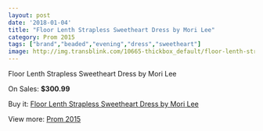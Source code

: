 ```yaml
---
layout: post
date: '2018-01-04'
title: "Floor Lenth Strapless Sweetheart Dress by Mori Lee"
category: Prom 2015
tags: ["brand","beaded","evening","dress","sweetheart"]
image: http://img.transblink.com/10665-thickbox_default/floor-lenth-strapless-sweetheart-dress-by-mori-lee.jpg
---
```

Floor Lenth Strapless Sweetheart Dress by Mori Lee

On Sales: **$300.99**
<a href="https://www.transblink.com/en/prom-2015/3467-floor-lenth-strapless-sweetheart-dress-by-mori-lee.html"><amp-img layout="responsive" width="600" height="600" src="//img.transblink.com/10665-thickbox_default/floor-lenth-strapless-sweetheart-dress-by-mori-lee.jpg" alt="Floor Lenth Strapless Sweetheart Dress by Mori Lee 0" /></a>
<a href="https://www.transblink.com/en/prom-2015/3467-floor-lenth-strapless-sweetheart-dress-by-mori-lee.html"><amp-img layout="responsive" width="600" height="600" src="//img.transblink.com/10668-thickbox_default/floor-lenth-strapless-sweetheart-dress-by-mori-lee.jpg" alt="Floor Lenth Strapless Sweetheart Dress by Mori Lee 1" /></a>
<a href="https://www.transblink.com/en/prom-2015/3467-floor-lenth-strapless-sweetheart-dress-by-mori-lee.html"><amp-img layout="responsive" width="600" height="600" src="//img.transblink.com/10667-thickbox_default/floor-lenth-strapless-sweetheart-dress-by-mori-lee.jpg" alt="Floor Lenth Strapless Sweetheart Dress by Mori Lee 2" /></a>
<a href="https://www.transblink.com/en/prom-2015/3467-floor-lenth-strapless-sweetheart-dress-by-mori-lee.html"><amp-img layout="responsive" width="600" height="600" src="//img.transblink.com/10666-thickbox_default/floor-lenth-strapless-sweetheart-dress-by-mori-lee.jpg" alt="Floor Lenth Strapless Sweetheart Dress by Mori Lee 3" /></a>

Buy it: [Floor Lenth Strapless Sweetheart Dress by Mori Lee](https://www.transblink.com/en/prom-2015/3467-floor-lenth-strapless-sweetheart-dress-by-mori-lee.html "Floor Lenth Strapless Sweetheart Dress by Mori Lee")

View more: [Prom 2015](https://www.transblink.com/en/10-prom-2015 "Prom 2015")